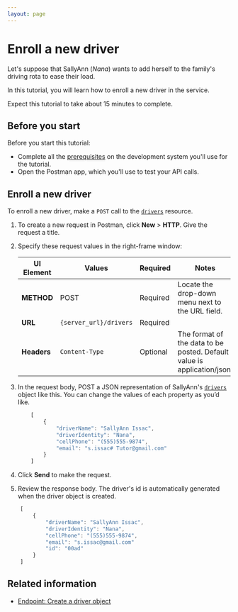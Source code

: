 ```yaml
---
layout: page
---
```


# Enroll a new driver

Let's suppose that SallyAnn (*Nana*) wants to add herself to the family's driving rota to ease their load.

In this tutorial, you will learn how to enroll a new driver in the service.

Expect this tutorial to take about 15 minutes to complete.

## Before you start

Before you start this tutorial:

* Complete all the [prerequisites](../overview/prereqs.md) on the development system you'll use for the tutorial.
* Open the Postman app, which you'll use to test your API calls.

## Enroll a new driver

To enroll a new driver, make a `POST` call to the [`drivers`](../reference/drivers) resource.

1. To create a new request in Postman, click **New** > **HTTP**. Give the request a title.
1. Specify these request values in the right-frame window:

    | UI Element | Values | Required | Notes |
    | -------------- | ------ | ------------ |------------ |
    | **METHOD** | POST | Required | Locate the drop-down menu next to the URL field. |
    | **URL** | `{server_url}/drivers` | Required | |
    |**Headers** | `Content-Type` | Optional | The format of the data to be posted. Default value is application/json. |

1. In the request body, POST a JSON representation of SallyAnn's [`drivers`](../reference/drivers) object like this. You can change the values of each property as you’d like.

    ```js
        [
            {
                "driverName": "SallyAnn Issac",
                "driverIdentity": "Nana",
                "cellPhone": "(555)555-9874",
                "email": "s.issac# Tutor@gmail.com"
            }
        ]
    ```

1. Click **Send** to make the request.
1. Review the response body. The driver's id is automatically generated when the driver object is created.

```js
    [
        {
            "driverName": "SallyAnn Issac",
            "driverIdentity": "Nana",
            "cellPhone": "(555)555-9874",
            "email": "s.issac@gmail.com"
            "id": "00ad"
        }
    ]
```

## Related information

* [Endpoint: Create a driver object](../reference/2-operations/drivers-create-driver.md)

